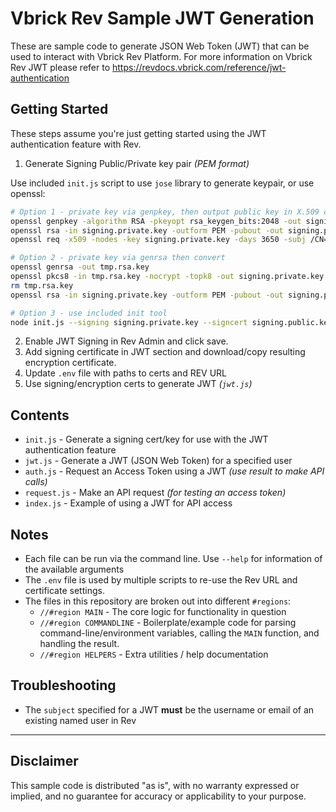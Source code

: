 # Vbrick Rev Sample JWT Generation

These are sample code to generate JSON Web Token (JWT) that can be used to interact with Vbrick Rev Platform. For more information on Vbrick Rev JWT please refer to https://revdocs.vbrick.com/reference/jwt-authentication

## Getting Started

These steps assume you're just getting started using the JWT authentication feature with Rev.

1. Generate Signing Public/Private key pair *(PEM format)*

Use included `init.js` script to use `jose` library to generate keypair, or use openssl:

```sh
# Option 1 - private key via genpkey, then output public key in X.509 cert format
openssl genpkey -algorithm RSA -pkeyopt rsa_keygen_bits:2048 -out signing.private.key
openssl rsa -in signing.private.key -outform PEM -pubout -out signing.public.key
openssl req -x509 -nodes -key signing.private.key -days 3650 -subj /CN=rev-jwt-gen -batch -pkeyopt rsa_padding_mode:oaep -out signing.public.pem

# Option 2 - private key via genrsa then convert
openssl genrsa -out tmp.rsa.key
openssl pkcs8 -in tmp.rsa.key -nocrypt -topk8 -out signing.private.key
rm tmp.rsa.key
openssl rsa -in signing.private.key -outform PEM -pubout -out signing.public.key

# Option 3 - use included init tool
node init.js --signing signing.private.key --signcert signing.public.key
```

2. Enable JWT Signing in Rev Admin and click save.
3. Add signing certificate in JWT section and download/copy resulting encryption certificate.
4. Update `.env` file with paths to certs and REV URL
5. Use signing/encryption certs to generate JWT *(`jwt.js`)*

## Contents

* `init.js` - Generate a signing cert/key for use with the JWT authentication feature
* `jwt.js` - Generate a JWT (JSON Web Token) for a specified user
* `auth.js` - Request an Access Token using a JWT *(use result to make API calls)*
* `request.js` - Make an API request *(for testing an access token)*
* `index.js` - Example of using a JWT for API access

## Notes

* Each file can be run via the command line. Use `--help` for information of the available arguments
* The `.env` file is used by multiple scripts to re-use the Rev URL and certificate settings.
* The files in this repository are broken out into different `#regions`:
  * `//#region MAIN` - The core logic for functionality in question
  * `//#region COMMANDLINE` - Boilerplate/example code for parsing command-line/environment variables, calling the `MAIN` function, and handling the result.
  * `//#region HELPERS` - Extra utilities / help documentation


## Troubleshooting

* The `subject` specified for a JWT **must** be the username or email of an existing named user in Rev

---

## Disclaimer
This sample code is distributed "as is", with no warranty expressed or implied, and no guarantee for accuracy or applicability to your purpose.
